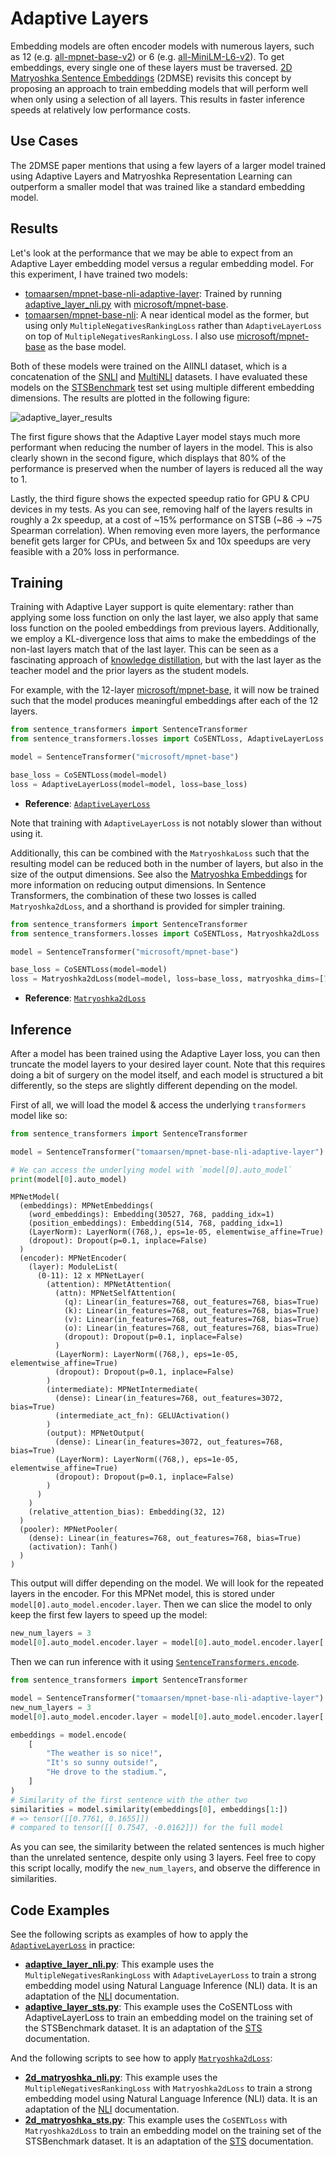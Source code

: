 # Adaptive Layers

Embedding models are often encoder models with numerous layers, such as 12 (e.g. [all-mpnet-base-v2](https://huggingface.co/sentence-transformers/all-mpnet-base-v2)) or 6 (e.g. [all-MiniLM-L6-v2](https://huggingface.co/sentence-transformers/all-MiniLM-L6-v2)). To get embeddings, every single one of these layers must be traversed. [2D Matryoshka Sentence Embeddings](https://arxiv.org/abs/2402.14776) (2DMSE) revisits  this concept by proposing an approach to train embedding models that will perform well when only using a selection of all layers. This results in faster inference speeds at relatively low performance costs.

## Use Cases

The 2DMSE paper mentions that using a few layers of a larger model trained using Adaptive Layers and Matryoshka Representation Learning can outperform a smaller model that was trained like a standard embedding model.

## Results

Let's look at the performance that we may be able to expect from an Adaptive Layer embedding model versus a regular embedding model. For this experiment, I have trained two models:

* [tomaarsen/mpnet-base-nli-adaptive-layer](https://huggingface.co/tomaarsen/mpnet-base-nli-adaptive-layer): Trained by running [adaptive_layer_nli.py](adaptive_layer_nli.py) with [microsoft/mpnet-base](https://huggingface.co/microsoft/mpnet-base).
* [tomaarsen/mpnet-base-nli](https://huggingface.co/tomaarsen/mpnet-base-nli): A near identical model as the former, but using only `MultipleNegativesRankingLoss` rather than `AdaptiveLayerLoss` on top of `MultipleNegativesRankingLoss`. I also use [microsoft/mpnet-base](https://huggingface.co/microsoft/mpnet-base) as the base model.

Both of these models were trained on the AllNLI dataset, which is a concatenation of the [SNLI](https://huggingface.co/datasets/snli) and [MultiNLI](https://huggingface.co/datasets/multi_nli) datasets. I have evaluated these models on the [STSBenchmark](https://huggingface.co/datasets/mteb/stsbenchmark-sts) test set using multiple different embedding dimensions. The results are plotted in the following figure:

![adaptive_layer_results](https://huggingface.co/tomaarsen/mpnet-base-nli-adaptive-layer/resolve/main/adaptive_layer_results.png)

The first figure shows that the Adaptive Layer model stays much more performant when reducing the number of layers in the model. This is also clearly shown in the second figure, which displays that 80% of the performance is preserved when the number of layers is reduced all the way to 1.

Lastly, the third figure shows the expected speedup ratio for GPU & CPU devices in my tests. As you can see, removing half of the layers results in roughly a 2x speedup, at a cost of ~15% performance on STSB (~86 -> ~75 Spearman correlation). When removing even more layers, the performance benefit gets larger for CPUs, and between 5x and 10x speedups are very feasible with a 20% loss in performance.

## Training

Training with Adaptive Layer support is quite elementary: rather than applying some loss function on only the last layer, we also apply that same loss function on the pooled embeddings from previous layers. Additionally, we employ a KL-divergence loss that aims to make the embeddings of the non-last layers match that of the last layer. This can be seen as a fascinating approach of [knowledge distillation](../distillation/README.html#knowledge-distillation), but with the last layer as the teacher model and the prior layers as the student models.

For example, with the 12-layer [microsoft/mpnet-base](https://huggingface.co/microsoft/mpnet-base), it will now be trained such that the model produces meaningful embeddings after each of the 12 layers.

```python
from sentence_transformers import SentenceTransformer
from sentence_transformers.losses import CoSENTLoss, AdaptiveLayerLoss

model = SentenceTransformer("microsoft/mpnet-base")

base_loss = CoSENTLoss(model=model)
loss = AdaptiveLayerLoss(model=model, loss=base_loss)
```
* **Reference**: <a href="../../../docs/package_reference/sentence_transformer/losses.html#adaptivelayerloss"><code>AdaptiveLayerLoss</code></a>

Note that training with `AdaptiveLayerLoss` is not notably slower than without using it.

Additionally, this can be combined with the `MatryoshkaLoss` such that the resulting model can be reduced both in the number of layers, but also in the size of the output dimensions. See also the [Matryoshka Embeddings](../matryoshka/README.html) for more information on reducing output dimensions. In Sentence Transformers, the combination of these two losses is called `Matryoshka2dLoss`, and a shorthand is provided for simpler training.

```python
from sentence_transformers import SentenceTransformer
from sentence_transformers.losses import CoSENTLoss, Matryoshka2dLoss

model = SentenceTransformer("microsoft/mpnet-base")

base_loss = CoSENTLoss(model=model)
loss = Matryoshka2dLoss(model=model, loss=base_loss, matryoshka_dims=[768, 512, 256, 128, 64])
```

* **Reference**: <a href="../../../docs/package_reference/sentence_transformer/losses.html#matryoshka2dloss"><code>Matryoshka2dLoss</code></a>

## Inference

After a model has been trained using the Adaptive Layer loss, you can then truncate the model layers to your desired layer count. Note that this requires doing a bit of surgery on the model itself, and each model is structured a bit differently, so the steps are slightly different depending on the model.

First of all, we will load the model & access the underlying `transformers` model like so:

```python
from sentence_transformers import SentenceTransformer

model = SentenceTransformer("tomaarsen/mpnet-base-nli-adaptive-layer")

# We can access the underlying model with `model[0].auto_model`
print(model[0].auto_model)
```
```
MPNetModel(
  (embeddings): MPNetEmbeddings(
    (word_embeddings): Embedding(30527, 768, padding_idx=1)
    (position_embeddings): Embedding(514, 768, padding_idx=1)
    (LayerNorm): LayerNorm((768,), eps=1e-05, elementwise_affine=True)
    (dropout): Dropout(p=0.1, inplace=False)
  )
  (encoder): MPNetEncoder(
    (layer): ModuleList(
      (0-11): 12 x MPNetLayer(
        (attention): MPNetAttention(
          (attn): MPNetSelfAttention(
            (q): Linear(in_features=768, out_features=768, bias=True)
            (k): Linear(in_features=768, out_features=768, bias=True)
            (v): Linear(in_features=768, out_features=768, bias=True)
            (o): Linear(in_features=768, out_features=768, bias=True)
            (dropout): Dropout(p=0.1, inplace=False)
          )
          (LayerNorm): LayerNorm((768,), eps=1e-05, elementwise_affine=True)
          (dropout): Dropout(p=0.1, inplace=False)
        )
        (intermediate): MPNetIntermediate(
          (dense): Linear(in_features=768, out_features=3072, bias=True)
          (intermediate_act_fn): GELUActivation()
        )
        (output): MPNetOutput(
          (dense): Linear(in_features=3072, out_features=768, bias=True)
          (LayerNorm): LayerNorm((768,), eps=1e-05, elementwise_affine=True)
          (dropout): Dropout(p=0.1, inplace=False)
        )
      )
    )
    (relative_attention_bias): Embedding(32, 12)
  )
  (pooler): MPNetPooler(
    (dense): Linear(in_features=768, out_features=768, bias=True)
    (activation): Tanh()
  )
)
```
This output will differ depending on the model. We will look for the repeated layers in the encoder. For this MPNet model, this is stored under `model[0].auto_model.encoder.layer`. Then we can slice the model to only keep the first few layers to speed up the model:

```python
new_num_layers = 3
model[0].auto_model.encoder.layer = model[0].auto_model.encoder.layer[:new_num_layers]
```

Then we can run inference with it using <a href="../../../docs/package_reference/sentence_transformer/SentenceTransformer.html#sentence_transformers.SentenceTransformer.encode"><code>SentenceTransformers.encode</code></a>. 

```python
from sentence_transformers import SentenceTransformer

model = SentenceTransformer("tomaarsen/mpnet-base-nli-adaptive-layer")
new_num_layers = 3
model[0].auto_model.encoder.layer = model[0].auto_model.encoder.layer[:new_num_layers]

embeddings = model.encode(
    [
        "The weather is so nice!",
        "It's so sunny outside!",
        "He drove to the stadium.",
    ]
)
# Similarity of the first sentence with the other two
similarities = model.similarity(embeddings[0], embeddings[1:])
# => tensor([[0.7761, 0.1655]])
# compared to tensor([[ 0.7547, -0.0162]]) for the full model
```
As you can see, the similarity between the related sentences is much higher than the unrelated sentence, despite only using 3 layers. Feel free to copy this script locally, modify the `new_num_layers`, and observe the difference in similarities.


## Code Examples

See the following scripts as examples of how to apply the <a href="../../../docs/package_reference/sentence_transformer/losses.html#adaptivelayerloss"><code>AdaptiveLayerLoss</code></a> in practice:

* **[adaptive_layer_nli.py](adaptive_layer_nli.py)**: This example uses the `MultipleNegativesRankingLoss` with `AdaptiveLayerLoss` to train a strong embedding model using Natural Language Inference (NLI) data. It is an adaptation of the [NLI](../nli/README) documentation.
* **[adaptive_layer_sts.py](adaptive_layer_sts.py)**: This example uses the CoSENTLoss with AdaptiveLayerLoss to train an embedding model on the training set of the STSBenchmark dataset. It is an adaptation of the [STS](../sts/README) documentation.

And the following scripts to see how to apply <a href="../../../docs/package_reference/sentence_transformer/losses.html#matryoshka2dloss"><code>Matryoshka2dLoss</code></a>:
* **[2d_matryoshka_nli.py](../matryoshka/2d_matryoshka_nli.py)**: This example uses the `MultipleNegativesRankingLoss` with `Matryoshka2dLoss` to train a strong embedding model using Natural Language Inference (NLI) data. It is an adaptation of the [NLI](../nli/README) documentation.
* **[2d_matryoshka_sts.py](../matryoshka/2d_matryoshka_sts.py)**: This example uses the `CoSENTLoss` with `Matryoshka2dLoss` to train an embedding model on the training set of the STSBenchmark dataset. It is an adaptation of the [STS](../sts/README) documentation.

